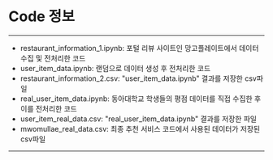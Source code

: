 # Code 정보

---
* restaurant_information_1.ipynb: 포털 리뷰 사이트인 망고플레이트에서 데이터 수집 및 전처리한 코드 
* user_item_data.ipynb: 랜덤으로 데이터 생성 후 전처리한 코드
* restaurant_information_2.csv: "user_item_data.ipynb" 결과를 저장한 csv파일 
* real_user_item_data.ipynb: 동아대학교 학생들의 평점 데이터를 직접 수집한 후 이를 전처리한 코드
* user_item_real_data.csv: "real_user_item_data.ipynb" 결과를 저장한 파일 
* mwomullae_real_data.csv: 최종 추천 서비스 코드에서 사용된 데이터가 저장된 csv파일<br>

---
